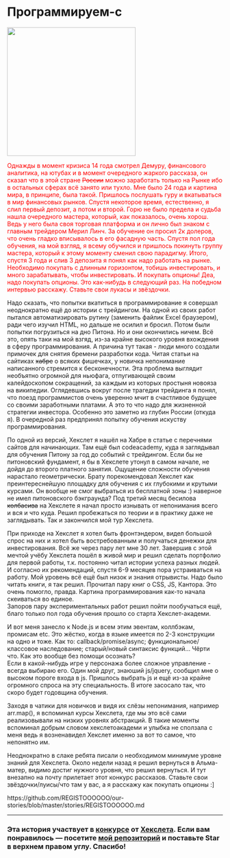 <h1>Программируем-с</h1>
<img src='https://image.ibb.co/h2RJYp/photo_2016_05_17_19_46_58.jpg' width='300' height='300'>

<p style="color:red">
  Однажды в момент кризиса 14 года смотрел Демуру, финансового аналитика, на ютубах и в момент очередного жаркого рассказа, 
  он сказал что в этой стране <s>России</s> можно заработать только на Рынке ибо в остальных сферах всё занято или тухло. 
  Мне было 24 года и картина мира, в принципе, была такой. Пришлось послушать гуру и вкатываться в мир финансовых рынков. Спустя
  некоторое время, естественно, я слил первый депозит, а потом и второй. Горю не было предела и судьба нашла очередного мастера, который,
  как показалось, очень хорош. Ведь у него была своя торговая платформа и он лично был знаком с главным трейдером Мерил Линч. За обучение
  он просил 2к долеров, что очень гладко вписывалось в его фасадную часть. Спустя пол года обучения, на мой взгляд, я всему обучился и 
  пришлось покинуть группу мастера, который к этому моменту сменил свою парадигму. Итого, спустя 3 года и слив 3 депозита я понял как 
  надо работать на рынке. Необходимо покупать с длинным горизонтом, тобишь инвестировать, и много зарабатывать, чтобы инвестировать. И покупать опционы! 
  Деа, надо покупать опционы. Это как-нибудь в следующий раз. На победном интервью расскажу. Ставьте свои лукасы и звёздочки.
</p>
<p>
  Надо сказать, что попытки вкатиться в  программирование я совершал неоднократно ещё до истории с трейдингом. На одной из своих работ 
  пытался автоматизировать рутину (заменить файлик Excel браузером), ради чего изучил HTML, но дальше не осилил и бросил. Потом были 
  попытки погрузиться на дно Питона. Но и они окончились ничем. Всё это, опять таки на мой взгяд, из-за крайне высокого уровня вхождения в сферу
  программирования. А причина тут такая - люди много создали примочек для снятия бремени разработки кода. Читая статьи на сайтиках 
  <s>хабре</s> о всяких фишечках, у новичка непонимание написанного стремится к бесконечности. Эта проблема выглядит необъятно 
  огромной для ньюфага, отпугивающей своим калейдоскопом сокращений, за каждым из которых простыня новояза на википедии. Оглядевшись 
  вокруг после трагедии трейдинга я понял, что поезд программистов очень уверенно мчит в счастливое будущее со своими заработными 
  платами. А это то что надо для жизненной стратегии инвестора. Особенно это заметно из глубин России (откуда я). В очередной раз 
  предпринял попытку обучения искуству программирования.
 </p>
 <p>
 По одной из версий, Хекслет я нашёл на Хабре в статье с перечнями сайтов для начинающих. Там ещё был codeacademy, куда я
 заглядывал для обучения Питону за год до событий с трейдингом. Если бы не питоновский фундамент, я бы в Хекслете утонул в самом 
 начале, не дойдя до второго платного занятия. Ощущение сложности обучения нарастало геометрически. Брату порекомендовал Хекслет как 
 преинтереснейшую площадку для обучения с их глубокими и крутыми курсами. Он вообще не смог выбраться из бесплатной зоны :) 
 наверное не имел питоновского бэкграунда? Под третий месяц бесилова <s>колбасива</s> на Хекслете я начал просто изнывать от непонимания
 всего и вся и что куда. Решил пробежаться по теории и в практику даже не заглядывать. Так и закончился мой тур Хекслета.
  </p>
  <p>
  При приходе на Хекслет я хотел быть фронтэндером, видел большой спрос на них и хотел быть востребованным и получаться денежки для 
  инвестирования. Всё же через пару лет мне 30 лет. Завершив с этой мечтой учёбу Хекслета пошёл в живой мир и решил сделать портфолио для 
  первой работы, т.к. постоянно читал истории успеха разных людей. И согласно их рекомендаций, спустя 6-9 месяцев пора устраиваться на 
  работу. Мой уровень всё ещё был низок и знания отрывисты. Надо было читать книги, я так решил. Прочитал пару книг о CSS, JS, Кантора. 
  Это очень помогло, правда. Картина программирования как-то начала скеиваться во единое. <br>
  Запоров пару экспериментальных работ решил пойти пообучаться ещё, благо только пол года обучения прошло со старта Хекслет-академи. 
  </p>
   <p>
   И вот меня занесло к Node.js и всем этим эвентам, коллбэкам, промисам etc. Это жёстко, когда в языке имеется по 2-3 конструкции на 
   одно и тоже. Как то: callback/promise/async; функциональное/классовое наследование; старый/новый синтаксис функций... Чёрти что. Как 
   это вообще без помощи осознать?
<br>Если в какой-нибудь игре у персонажа более сложное управление - всегда выбираю его. Один мой друг,
   знаюший js/jquery, сообщил мне о высоком пороге входа в js. Пришлось выбрать js и ещё из-за крайне огромного спроса на эту 
   специальность. В итоге засосало так, что скоро будет годовщина обучения.
   <br>
   </P></P>Заходя в чатики для новичков и видя их слёзы непонимания, например arr.map(), я вспоминал курсы Хекслета, где мы это всё сами 
   реализовывали на низких уровнях абстракций. В такие моменты вспоминал добрым словом хекслетоакадеми и улыбка не сползала с меня
   ведь я возненавидел Хекслет именно за вот то самое, что непонятно им.
     </p>
     <p>
    Неоднократно в слаке ребята писали о необходимом минимуме уровне знаний для Хекслета. Около недели назад я решил вернуться в 
    Альма-матер, видимо достиг нужного уровня, что решил вернуться. И тут внезапно на почту прилетает этот конкурс рассказов. 
    Ставьте свои звёздочки/луисы/что там у вас, а я расскажу как покупать опционы :]
     </p>
https://github.com/REGISTOOOOOO/our-stories/blob/master/stories/REGISTOOOOOO.md
 
---

### Эта история участвует в [конкурсе](http://mystory.hexlet.io/) от [Хекслета](https://ru.hexlet.io/). Если вам понравилось — посетите [мой репозиторий](https://github.com/REGISTOOOOOO/our-stories) и поставьте Star в верхнем правом углу. Спасибо!

